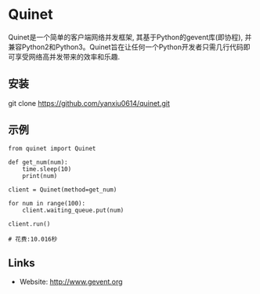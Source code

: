 Quinet
=====

Quinet是一个简单的客户端网络并发框架, 其基于Python的gevent库(即协程), 并兼容Python2和Python3。Quinet旨在让任何一个Python开发者只需几行代码即可享受网络高并发带来的效率和乐趣.


安装
----------

git clone https://github.com/yanxiu0614/quinet.git


示例
----------------

```
from quinet import Quinet

def get_num(num):
    time.sleep(10)
    print(num)

client = Quinet(method=get_num)

for num in range(100):
    client.waiting_queue.put(num)

client.run()

# 花费:10.016秒
```


Links
-----

* Website: http://www.gevent.org
